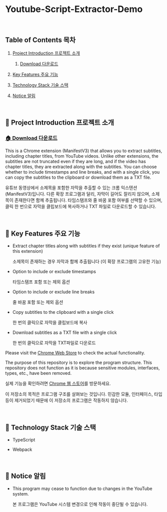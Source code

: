 # Youtube-Script-Extractor-Demo

<br/>

## Table of Contents 목차

1. [Project Introduction 프로젝트 소개](#📖-Project-Introduction-프로젝트-소개)
   1. [Download 다운로드](#🏠-Download-다운로드)

2. [Key Features 주요 기능](#🚩-Key-Features-주요-기능)
3. [Technology Stack 기술 스택](#🚩-Technology-Stack-기술-스택)
4. [Notice 알림](#📢-Notice-알림)

<br/>

## 📖 Project Introduction 프로젝트 소개

### [🏠 Download 다운로드](#https://chromewebstore.google.com/detail/youtube-script-extractor/jcabnnjnoeeiblfhdponchmlkoocekbo?hl=ko&authuser=6)

This is a Chrome extension (ManifestV3) that allows you to extract subtitles, including chapter titles, from YouTube videos. Unlike other extensions, the subtitles are not truncated even if they are long, and if the video has chapter titles, they are extracted along with the subtitles. You can choose whether to include timestamps and line breaks, and with a single click, you can copy the subtitles to the clipboard or download them as a TXT file.

유튜브 동영상에서 소제목을 포함한 자막을 추출할 수 있는 크롬 익스텐션(ManifestV3)입니다. 다른 확장 프로그램과 달리, 자막이 길어도 잘리지 않으며, 소제목이 존재한다면 함께 추출됩니다. 타임스탬프와 줄 바꿈 포함 여부를 선택할 수 있으며, 클릭 한 번으로 자막을 클립보드에 복사하거나 TXT 파일로 다운로드할 수 있습니다.

<br/>

## 🚩 Key Features 주요 기능

- Extract chapter titles along with subtitles if they exist (unique feature of this extension)

  소제목이 존재하는 경우 자막과 함께 추출됩니다 (이 확장 프로그램의 고유한 기능)

- Option to include or exclude timestamps

  타임스탬프 포함 또는 제외 옵션

- Option to include or exclude line breaks

  줄 바꿈 포함 또는 제외 옵션

- Copy subtitles to the clipboard with a single click

  한 번의 클릭으로 자막을 클립보드에 복사

- Download subtitles as a TXT file with a single click

  한 번의 클릭으로 자막을 TXT파일로 다운로드

Please visit the [Chrome Web Store](#https://chromewebstore.google.com/detail/youtube-script-extractor/jcabnnjnoeeiblfhdponchmlkoocekbo?hl=ko&authuser=6) to check the actual functionality.

The purpose of this repository is to explore the program structure. This repository does not function as it is because sensitive modules, interfaces, types, etc., have been removed.

실제 기능을 확인하려면 [Chrome 웹 스토어](#https://chromewebstore.google.com/detail/youtube-script-extractor/jcabnnjnoeeiblfhdponchmlkoocekbo?hl=ko&authuser=6)를 방문하세요.

이 저장소의 목적은 프로그램 구조를 살펴보는 것입니다. 민감한 모듈, 인터페이스, 타입 등이 제거되었기 때문에 이 저장소의 프로그램은 작동하지 않습니다.

<br/>

## 🚩 Technology Stack 기술 스택

- TypeScript

- Webpack

<br/>

## 📢 Notice 알림

- This program may cease to function due to changes in the YouTube system.

  본 프로그램은 YouTube 시스템 변경으로 인해 작동이 중단될 수 있습니다.
